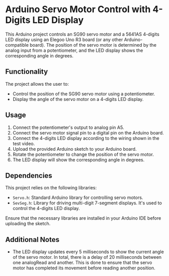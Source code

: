 # Arduino Servo Motor Control with 4-Digits LED Display

This Arduino project controls an SG90 servo motor and a 5641AS 4-digits LED display using an Elegoo Uno R3 board (or any other Arduino-compatible board). The position of the servo motor is determined by the analog input from a potentiometer, and the LED display shows the corresponding angle in degrees.

## Functionality

The project allows the user to:

- Control the position of the SG90 servo motor using a potentiometer.
- Display the angle of the servo motor on a 4-digits LED display.

## Usage

1. Connect the potentiometer's output to analog pin A5.
2. Connect the servo motor signal pin to a digital pin on the Arduino board.
3. Connect the 4-digits LED display according to the wiring shown in the test video.
4. Upload the provided Arduino sketch to your Arduino board.
5. Rotate the potentiometer to change the position of the servo motor.
6. The LED display will show the corresponding angle in degrees.

## Dependencies

This project relies on the following libraries:

- `Servo.h`: Standard Arduino library for controlling servo motors.
- `SevSeg.h`: Library for driving multi-digit 7-segment displays. It's used to control the 4-digits LED display.

Ensure that the necessary libraries are installed in your Arduino IDE before uploading the sketch.

## Additional Notes

- The LED display updates every 5 milliseconds to show the current angle of the servo motor. In total, there is a delay of 20 milliseconds between one analogRead and another. This is done to ensure that the servo motor has completed its movement before reading another position.
